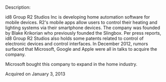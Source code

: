 Description:

id8 Group R2 Studios Inc is developing home automation software for mobile devices. R2's mobile apps allow users to control their heating and lighting systems via their smartphone devices. The company was founded by Blake Krikorian who previously founded the Slingbox. Per press reports, id8 Group R2 Studios also holds some patents related to control of electronic devices and control interfaces. In December 2012, rumors surfaced that Microsoft, Google and Apple were all in talks to acquire the company. 

Microsoft bought this company to expand in the home industry.

Acquired on January 3, 2013